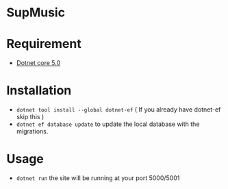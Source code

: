 # SupMusic

# Requirement

- [Dotnet core 5.0](https://dotnet.microsoft.com/download/dotnet/5.0)


# Installation

- `dotnet tool install --global dotnet-ef` ( If you already have dotnet-ef skip this )
- `dotnet ef database update` to update the local database with the migrations.

# Usage

- `dotnet run` the site will be running at your port 5000/5001


